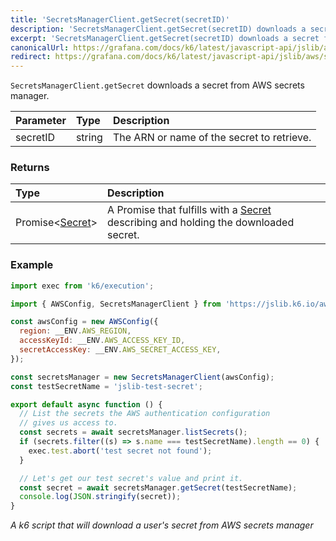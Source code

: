 ```yaml
---
title: 'SecretsManagerClient.getSecret(secretID)'
description: 'SecretsManagerClient.getSecret(secretID) downloads a secret from AWS secrets manager'
excerpt: 'SecretsManagerClient.getSecret(secretID) downloads a secret from AWS secrets manager'
canonicalUrl: https://grafana.com/docs/k6/latest/javascript-api/jslib/aws/secretsmanagerclient/getsecret/
redirect: https://grafana.com/docs/k6/latest/javascript-api/jslib/aws/secretsmanagerclient/getsecret/
---
```


`SecretsManagerClient.getSecret` downloads a secret from AWS secrets manager.

| Parameter  | Type   | Description                                  |
| :--------- | :----- | :------------------------------------------- |
| secretID   | string | The ARN or name of the secret to retrieve.   |

### Returns

| Type                                                            | Description                                                                                                      |
| :-------------------------------------------------------------- | :--------------------------------------------------------------------------------------------------------------- |
| Promise<[Secret](/javascript-api/jslib/aws/secretsmanagerclient/secret)> | A Promise that fulfills with a [Secret](/javascript-api/jslib/aws/secretsmanagerclient/secret) describing and holding the downloaded secret. |

### Example

<CodeGroup labels={[]}>

```javascript
import exec from 'k6/execution';

import { AWSConfig, SecretsManagerClient } from 'https://jslib.k6.io/aws/0.11.0/secrets-manager.js';

const awsConfig = new AWSConfig({
  region: __ENV.AWS_REGION,
  accessKeyId: __ENV.AWS_ACCESS_KEY_ID,
  secretAccessKey: __ENV.AWS_SECRET_ACCESS_KEY,
});

const secretsManager = new SecretsManagerClient(awsConfig);
const testSecretName = 'jslib-test-secret';

export default async function () {
  // List the secrets the AWS authentication configuration
  // gives us access to.
  const secrets = await secretsManager.listSecrets();
  if (secrets.filter((s) => s.name === testSecretName).length == 0) {
    exec.test.abort('test secret not found');
  }

  // Let's get our test secret's value and print it.
  const secret = await secretsManager.getSecret(testSecretName);
  console.log(JSON.stringify(secret));
}
```

_A k6 script that will download a user's secret from AWS secrets manager_

</CodeGroup>

